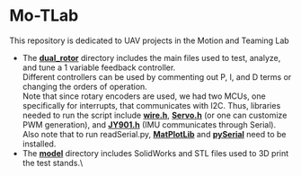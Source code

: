 # Mo-TLab
This repository is dedicated to UAV projects in the Motion and Teaming Lab
* The <ins>**dual_rotor**</ins> directory includes the main files used to test, analyze, and tune a 1 variable feedback controller.\
  Different controllers can be used by commenting out P, I, and D terms or changing the orders of operation.\
  Note that since rotary encoders are used, we had two MCUs, one specifically for interrupts, that communicates with I2C. Thus, libraries needed to run the script include <ins>**wire.h**</ins>, <ins>**Servo.h**</ins> (or one can customize PWM generation), and <ins>**JY901.h**</ins> (IMU communicates through Serial).\
  Also note that to run readSerial.py, <ins>**MatPlotLib**</ins> and <ins>**pySerial**</ins> need to be installed.
* The <ins>**model**</ins> directory includes SolidWorks and STL files used to 3D print the test stands.\
